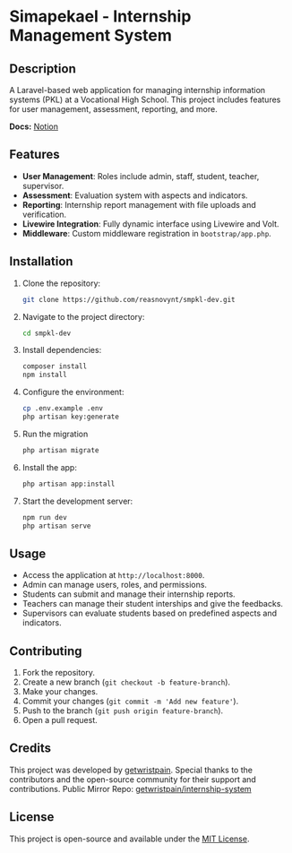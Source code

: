 # Simapekael - Internship Management System

## Description

A Laravel-based web application for managing internship information systems (PKL) at a Vocational High School. This project includes features for user management, assessment, reporting, and more.

**Docs:** [Notion](https://www.notion.so/reasnovynt/Internship-Management-System-da500b3e108a4612ba81c75516ccf83e?pvs=4)

## Features

- **User Management**: Roles include admin, staff, student, teacher, supervisor.
- **Assessment**: Evaluation system with aspects and indicators.
- **Reporting**: Internship report management with file uploads and verification.
- **Livewire Integration**: Fully dynamic interface using Livewire and Volt.
- **Middleware**: Custom middleware registration in `bootstrap/app.php`.

## Installation

1. Clone the repository:
   ```bash
   git clone https://github.com/reasnovynt/smpkl-dev.git
   ```
2. Navigate to the project directory:
   ```bash
   cd smpkl-dev
   ```
3. Install dependencies:
   ```bash
   composer install
   npm install
   ```
4. Configure the environment:
   ```bash
   cp .env.example .env
   php artisan key:generate
   ```
5. Run the migration
    ```bash
    php artisan migrate
    ```
6. Install the app:
   ```bash
   php artisan app:install
   ```
7. Start the development server:
   ```bash
   npm run dev
   php artisan serve
   ```

## Usage

- Access the application at `http://localhost:8000`.
- Admin can manage users, roles, and permissions.
- Students can submit and manage their internship reports.
- Teachers can manage their student interships and give the feedbacks.
- Supervisors can evaluate students based on predefined aspects and indicators.

## Contributing

1. Fork the repository.
2. Create a new branch (`git checkout -b feature-branch`).
3. Make your changes.
4. Commit your changes (`git commit -m 'Add new feature'`).
5. Push to the branch (`git push origin feature-branch`).
6. Open a pull request.

## Credits

This project was developed by [getwristpain](https://github.com/getwristpain). Special thanks to the contributors and the open-source community for their support and contributions.
Public Mirror Repo: [getwristpain/internship-system](https://github.com/getwristpain/internship-system)

## License

This project is open-source and available under the [MIT License](LICENSE).
